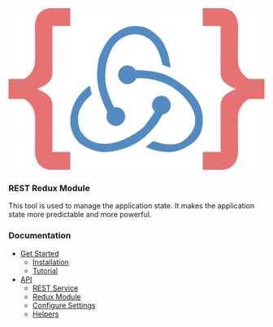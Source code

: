 ![](docs/assets/logo.png)

### REST Redux Module
This tool is used to manage the application state. It makes the application state more predictable and more powerful.

### Documentation

 - [Get Started](https://bayazetyan.gitbook.io/rest-redux-module/get-started)
    - [Installation](https://bayazetyan.gitbook.io/rest-redux-module/get-started/installation)
    - [Tutorial](https://bayazetyan.gitbook.io/rest-redux-module/get-started/tutorial)
 - [API](https://bayazetyan.gitbook.io/rest-redux-module/api)
     - [REST Service](https://bayazetyan.gitbook.io/rest-redux-module/api/rest-service)
     - [Redux Module](https://bayazetyan.gitbook.io/rest-redux-module/api/redux-module)
     - [Configure Settings](https://bayazetyan.gitbook.io/rest-redux-module/api/configure-settings)
     - [Helpers](https://bayazetyan.gitbook.io/rest-redux-module/api/helpers)

